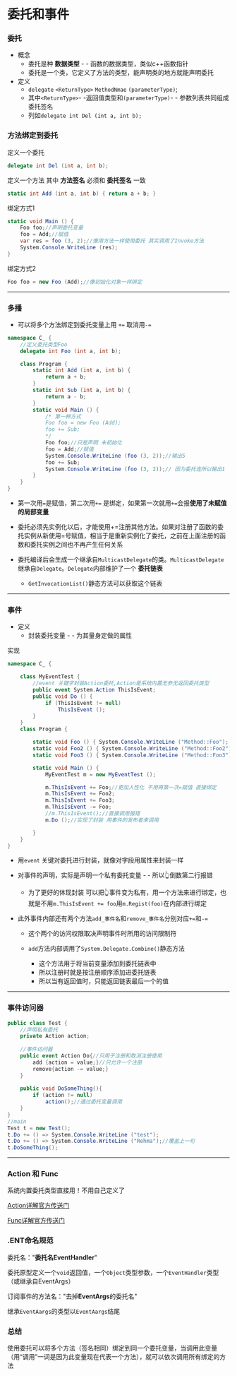 # 委托和事件

### 委托

+ 概念 
    + 委托是种 **数据类型** - - 函数的数据类型，类似c++函数指针
    + 委托是一个类，它定义了方法的类型，能声明类的地方就能声明委托
+ 定义
    + `delegate` `<ReturnType>` `MethodNmae` `(parameterType)`;
    + 其中`<ReturnType>`- -返回值类型和`(parameterType)`- - 参数列表共同组成委托签名
    + 列如`delegate int Del (int a, int b);`

### 方法绑定到委托

定义一个委托
```csharp
delegate int Del (int a, int b);
```

定义一个方法 其中 **方法签名** 必须和 **委托签名** 一致
```csharp
static int Add (int a, int b) { return a + b; }
```

绑定方式1
```csharp
static void Main () {
    Foo foo;//声明委托变量
    foo = Add;//赋值
    var res = foo (3, 2);//像用方法一样使用委托 其实调用了Invoke方法
    System.Console.WriteLine (res);
}
```

绑定方式2
```csharp
Foo foo = new Foo (Add);//像初始化对象一样绑定
```

--------

### 多播

+ 可以将多个方法绑定到委托变量上用 `+=` 取消用`-=`

```csharp
namespace C_ {
	//定义委托类型Foo
    delegate int Foo (int a, int b);

    class Program {
        static int Add (int a, int b) {
            return a + b;
        }
        static int Sub (int a, int b) {
            return a - b;
        }
        static void Main () {
            /* 第一种方式
            Foo foo = new Foo (Add);
            foo += Sub;
            */
            Foo foo;//只是声明 未初始化
            foo = Add;//赋值
            System.Console.WriteLine (foo (3, 2));//输出5
            foo += Sub;
            System.Console.WriteLine (foo (3, 2));// 因为委托连所以输出1
        }
    }
}

```

+ 第一次用`=`是赋值，第二次用`+=` 是绑定，如果第一次就用`+=`会报**使用了未赋值的局部变量**

+ 委托必须先实例化以后，才能使用+=注册其他方法。如果对注册了函数的委托实例从新使用=号赋值，相当于是重新实例化了委托，之前在上面注册的函数和委托实例之间也不再产生任何关系

+ 委托编译后会生成一个继承自`MulticastDelegate`的类。`MulticastDelegate`继承自`Delegate`。`Delegate`内部维护了一个 **委托链表**
    + `GetInvocationList()`静态方法可以获取这个链表
------

### 事件
+ 定义
    + 封装委托变量 - - 为其量身定做的属性

实现
```csharp
namespace C_ {

    class MyEventTest {
        //event 关键字封装Action委托,Action是系统内置无参无返回委托类型
        public event System.Action ThisIsEvent;        
        public void Do () {
            if (ThisIsEvent != null)
                ThisIsEvent ();
        }
    }
    class Program {

        static void Foo () { System.Console.WriteLine ("Method::Foo"); }
        static void Foo2 () { System.Console.WriteLine ("Method::Foo2"); }
        static void Foo3 () { System.Console.WriteLine ("Method::Foo3"); }

        static void Main () {
            MyEventTest m = new MyEventTest ();

            m.ThisIsEvent += Foo;//更加人性化 不用再第一次=赋值 直接绑定
            m.ThisIsEvent += Foo2;
            m.ThisIsEvent += Foo3;
            m.ThisIsEvent -= Foo;
            //m.ThisIsEvent();//直接调用报错
            m.Do ();//实现了封装 用事件的发布者来调用

        }
    }
}
```

+ 用`event` 关键对委托进行封装，就像对字段用属性来封装一样

+ 对事件的声明，实际是声明一个私有委托变量 - - 所以👆倒数第二行报错
    + 为了更好的体现封装 可以把👆事件变为私有，用一个方法来进行绑定，也就是不用`m.ThisIsEvent += foo`用`m.Regist(foo)`在内部进行绑定


+ 此外事件内部还有两个方法`add_事件名`和`remove_事件名`分别对应`+=`和`-=`
    + 这个两个的访问权限取决声明事件时所用的访问限制符
    
    + `add`方法内部调用了`System.Delegate.Combine()`静态方法
        + 这个方法用于将当前变量添加到委托链表中
		+ 所以注册时就是按注册顺序添加进委托链表
		+ 所以当有返回值时，只能返回链表最后一个的值
------
### 事件访问器

```csharp
public class Test {
    //声明私有委托
    private Action action;
    
    //事件访问器
    public event Action Do{//只用于注册和取消注册使用
        add {action = value;}//只允许一个注册 
        remove{action -= value;}
    }
    
    public void DoSomeThing(){
        if (action != null)
            action();//通过委托变量调用
    }
}
//main
Test t = new Test();
t.Do += () => System.Console.WriteLine ("test");
t.Do += () => System.Console.WriteLine ("Rehma");//覆盖上一句
t.DoSomeThing();
```
--------
### Action 和 Func
系统内置委托类型直接用！不用自己定义了

[Action详解官方传送门](https://docs.microsoft.com/zh-cn/dotnet/api/system.action?view=netframework-4.8) 

[Func详解官方传送门](https://docs.microsoft.com/zh-cn/dotnet/api/system.func-1?view=netframework-4.8) 

### .ENT命名规范


委托名："**委托名EventHandler**"

委托原型定义一个`void`返回值，一个`Object`类型参数，一个`EventHandler`类型（或继承自EventArgs）

订阅事件的方法名："去掉**EventArgs**的委托名"

继承`EventAargs`的类型以`EventAargs`结尾

### 总结
使用委托可以将多个方法（签名相同）绑定到同一个委托变量，当调用此变量（用“调用”一词是因为此变量现在代表一个方法），就可以依次调用所有绑定的方法

